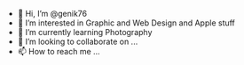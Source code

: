 - 👋 Hi, I’m @genik76
- 👀 I’m interested in Graphic and Web Design and Apple stuff
- 🌱 I’m currently learning Photography
- 💞️ I’m looking to collaborate on ...
- 📫 How to reach me ...

<!---
genik76/genik76 is a ✨ special ✨ repository because its `README.md` (this file) appears on your GitHub profile.
You can click the Preview link to take a look at your changes.
--->
